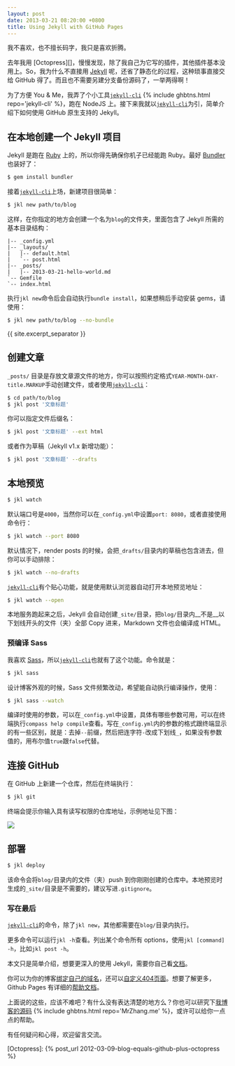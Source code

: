 ```yaml
---
layout: post
date: 2013-03-21 08:20:00 +0800
title: Using Jekyll with GitHub Pages
---
```


我不喜欢，也不擅长码字，我只是喜欢折腾。

去年我用 [Octopress][]，慢慢发现，除了我自己为它写的插件，其他插件基本没用上。So，我为什么不直接用 [Jekyll][] 呢，还省了静态化的过程，这种琐事直接交给 GitHub 得了。而且也不需要另建分支备份源码了，一举两得啊！

为了方便 You &amp; Me，我弄了个小工具[`jekyll-cli`][] {% include ghbtns.html repo='jekyll-cli' %}，跑在 NodeJS 上。接下来我就以[`jekyll-cli`][]为引，简单介绍下如何使用 GitHub 原生支持的 Jekyll。

## 在本地创建一个 Jekyll 项目

Jekyll 是跑在 [Ruby][] 上的，所以你得先确保你机子已经能跑 Ruby。最好 [Bundler][] 也装好了：

```bash
$ gem install bundler
```

接着[`jekyll-cli`][]上场，新建项目很简单：

```bash
$ jkl new path/to/blog
```

这样，在你指定的地方会创建一个名为`blog`的文件夹，里面包含了 Jekyll 所需的基本目录结构：

```
|-- _config.yml
|-- _layouts/
|   |-- default.html
|   `-- post.html
|-- _posts/
|   |-- 2013-03-21-hello-world.md
`-- Gemfile
`-- index.html
```

执行`jkl new`命令后会自动执行`bundle install`，如果想稍后手动安装 gems，请使用：

```bash
$ jkl new path/to/blog --no-bundle
```

{{ site.excerpt_separator }}

## 创建文章

`_posts/` 目录是存放文章源文件的地方，你可以按照约定格式`YEAR-MONTH-DAY-title.MARKUP`手动创建文件，或者使用[`jekyll-cli`][]：

```bash
$ cd path/to/blog
$ jkl post '文章标题'
```

你可以指定文件后缀名：

```bash
$ jkl post '文章标题' --ext html
```

或者作为草稿（Jekyll v1.x 新增功能）：

```bash
$ jkl post '文章标题' --drafts
```

## 本地预览

```bash
$ jkl watch
```

默认端口号是`4000`，当然你可以在`_config.yml`中设置`port: 8080`，或者直接使用命令行：

```bash
$ jkl watch --port 8080
```

默认情况下，render posts 的时候，会把`_drafts/`目录内的草稿也包含进去，但你可以手动排除：

```bash
$ jkl watch --no-drafts
```

[`jekyll-cli`][]有个贴心功能，就是使用默认浏览器自动打开本地预览地址：

```bash
$ jkl watch --open
```

本地服务跑起来之后，Jekyll 会自动创建`_site/`目录，把`blog/`目录内__不是__以下划线开头的文件（夹）全部 Copy 进来，Markdown 文件也会编译成 HTML。

### 预编译 Sass

我喜欢 [Sass][]，所以[`jekyll-cli`][]也就有了这个功能。命令就是：

```bash
$ jkl sass
```

设计博客外观的时候，Sass 文件频繁改动，希望能自动执行编译操作，使用：

```bash
$ jkl sass --watch
```

编译时使用的参数，可以在`_config.yml`中设置，具体有哪些参数可用，可以在终端执行`compass help compile`查看。写在`_config.yml`内的参数的格式跟终端显示的有一些区别，就是：去掉`--`前缀，然后把连字符`-`改成下划线`_`，如果没有参数值的，用布尔值`true`跟`false`代替。

## 连接 GitHub

在 GitHub 上新建一个仓库，然后在终端执行：

```bash
$ jkl git
```

终端会提示你输入具有读写权限的仓库地址，示例地址见下图：

![](https://github-images.s3.amazonaws.com/help/remotes-url.png)

## 部署

```bash
$ jkl deploy
```

该命令会将`blog/`目录内的文件（夹）push 到你刚刚创建的仓库中。本地预览时生成的`_site/`目录是不需要的，建议写进`.gitignore`。

### 写在最后

[`jekyll-cli`][]的命令，除了`jkl new`，其他都需要在`blog/`目录内执行。

更多命令可以运行`jkl -h`查看。列出某个命令所有 options，使用`jkl [command] -h`，比如`jkl post -h`。

本文只是简单介绍，想要更深入的使用 Jekyll，需要你自己看[文档][Jekyll]。

你可以为你的博客[绑定自己的域名][Custom Domain]，还可以[自定义404页面][Custom 404]。想要了解更多，Github Pages 有详细的[帮助文档][Pages Help]。

上面说的这些，应该不难吧？有什么没有表达清楚的地方么？你也可以研究下[我博客的源码][MrZhang.me] {% include ghbtns.html repo='MrZhang.me' %}，或许可以给你一点点的帮助。

有任何疑问和心得，欢迎留言交流。


[`jekyll-cli`]: https://github.com/jsw0528/jekyll-cli
[Jekyll]: http://jekyllrb.com/
[Ruby]: http://ruby-lang.org/
[Bundler]: http://gembundler.com
[Sass]: http://sass-lang.com
[Custom Domain]: https://help.github.com/articles/setting-up-a-custom-domain-with-pages
[Custom 404]: https://help.github.com/articles/custom-404-pages
[Pages Help]: https://help.github.com/categories/20/articles
[MrZhang.me]: https://github.com/jsw0528/MrZhang.me
[Octopress]: {% post_url 2012-03-09-blog-equals-github-plus-octopress %}
